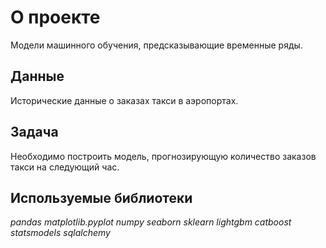 # О проекте
Модели машинного обучения, предсказывающие временные ряды.

## Данные
Исторические данные о заказах такси в аэропортах. 

## Задача

Необходимо построить модель, прогнозирующую количество заказов такси на следующий час.

## Используемые библиотеки
*pandas*
*matplotlib.pyplot*
*numpy*
*seaborn*
*sklearn*
*lightgbm*
*catboost*
*statsmodels*
*sqlalchemy*

